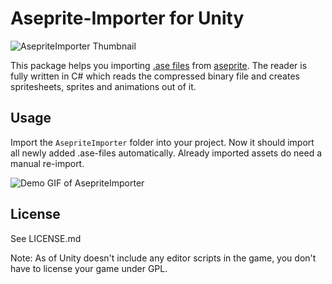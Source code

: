 # Aseprite-Importer for Unity
![AsepriteImporter Thumbnail](https://raw.githubusercontent.com/martinhodler/unity-aseprite-importer/master/Media/AsepriteImporterUnity.png)

This package helps you importing [.ase files](https://github.com/aseprite/aseprite/blob/master/docs/ase-file-specs.md) from [aseprite](https://www.aseprite.org/). The reader is fully written in C# which reads the compressed binary file and creates spritesheets, sprites and animations out of it.

## Usage
Import the ```AsepriteImporter``` folder into your project. Now it should import all newly added .ase-files automatically. Already imported assets do need a manual re-import.

![Demo GIF of AsepriteImporter](https://raw.githubusercontent.com/martinhodler/unity-aseprite-importer/master/Media/aseprite-importer-demo.gif)

## License

See LICENSE.md

Note: As of Unity doesn't include any editor scripts in the game, you don't have to license your game under GPL.
